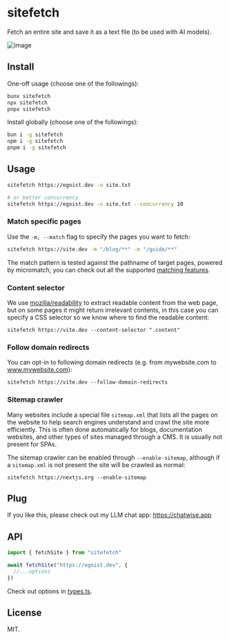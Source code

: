 # sitefetch

Fetch an entire site and save it as a text file (to be used with AI models).

![image](https://github.com/user-attachments/assets/e6877428-0e1c-444a-b7af-2fb21ded8814)

## Install

One-off usage (choose one of the followings):

```bash
bunx sitefetch
npx sitefetch
pnpx sitefetch
```

Install globally (choose one of the followings):

```bash
bun i -g sitefetch
npm i -g sitefetch
pnpm i -g sitefetch
```

## Usage

```bash
sitefetch https://egoist.dev -o site.txt

# or better concurrency
sitefetch https://egoist.dev -o site.txt --concurrency 10
```

### Match specific pages

Use the `-m, --match` flag to specify the pages you want to fetch:

```bash
sitefetch https://vite.dev -m "/blog/**" -m "/guide/**"
```

The match pattern is tested against the pathname of target pages, powered by micromatch, you can check out all the supported [matching features](https://github.com/micromatch/micromatch#matching-features).

### Content selector

We use [mozilla/readability](https://github.com/mozilla/readability) to extract readable content from the web page, but on some pages it might return irrelevant contents, in this case you can specify a CSS selector so we know where to find the readable content:

```sitefetch
sitefetch https://vite.dev --content-selector ".content"
```

### Follow domain redirects

You can opt-in to following domain redirects (e.g. from mywebsite.com to www.mywebsite.com):
```sitefetch
sitefetch https://vite.dev --follow-domain-redirects
```

### Sitemap crawler

Many websites include a special file `sitemap.xml` that lists all the pages on the website to help 
search engines understand and crawl the site more efficiently. This is often done automatically for blogs, 
documentation websites, and other types of sites managed through a CMS. It is usually not present for SPAs.

The sitemap crawler can be enabled through `--enable-sitemap`, although if a `sitemap.xml` is not present the site will be
crawled as normal:
``` 
sitefetch https://nextjs.org --enable-sitemap
```

## Plug

If you like this, please check out my LLM chat app: https://chatwise.app

## API

```ts
import { fetchSite } from "sitefetch"

await fetchSite("https://egoist.dev", {
  //...options
})
```

Check out options in [types.ts](./src/types.ts).

## License

MIT.
